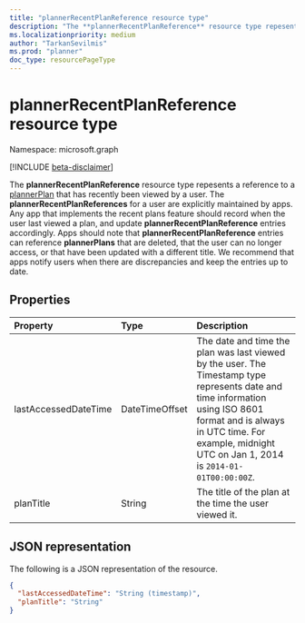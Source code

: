 ```yaml
---
title: "plannerRecentPlanReference resource type"
description: "The **plannerRecentPlanReference** resource type repesents a reference to a plannerPlan that has recently been viewed by a user. "
ms.localizationpriority: medium
author: "TarkanSevilmis"
ms.prod: "planner"
doc_type: resourcePageType
---
```


# plannerRecentPlanReference resource type

Namespace: microsoft.graph

[!INCLUDE [beta-disclaimer](../../includes/beta-disclaimer.md)]

The **plannerRecentPlanReference** resource type repesents a reference to a [plannerPlan](plannerplan.md) that has recently been viewed by a user. 
The **plannerRecentPlanReferences** for a user are explicitly maintained by apps. Any app that implements the recent plans feature should record when the user last viewed a plan, and update **plannerRecentPlanReference** entries accordingly.
Apps should note that **plannerRecentPlanReference** entries can reference **plannerPlans** that are deleted, that the user can no longer access, or that have been updated with a different title.
We recommend that apps notify users when there are discrepancies and keep the entries up to date.

## Properties
| Property	   | Type	|Description|
|:---------------|:--------|:----------|
|lastAccessedDateTime|DateTimeOffset|The date and time the plan was last viewed by the user. The Timestamp type represents date and time information using ISO 8601 format and is always in UTC time. For example, midnight UTC on Jan 1, 2014 is `2014-01-01T00:00:00Z`.|
|planTitle|String|The title of the plan at the time the user viewed it.|

## JSON representation

The following is a JSON representation of the resource.

<!-- {
  "blockType": "resource",
  "optionalProperties": [

  ],
  "@odata.type": "microsoft.graph.plannerRecentPlanReference"
}-->

```json
{
  "lastAccessedDateTime": "String (timestamp)",
  "planTitle": "String"
}

```

<!-- uuid: 8fcb5dbc-d5aa-4681-8e31-b001d5168d79
2015-10-25 14:57:30 UTC -->
<!--
{
  "type": "#page.annotation",
  "description": "plannerRecentPlanReference resource",
  "keywords": "",
  "section": "documentation",
  "tocPath": "",
  "suppressions": []
}
-->



